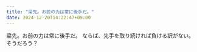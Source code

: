 ```yaml
---
title: "梁先。お前の力は常に後手だ。"
date: 2024-12-20T14:22:47+09:00
---
```

梁先。お前の力は常に後手だ。
ならば、先手を取り続ければ負ける訳がない。そうだろう？
